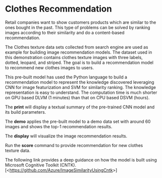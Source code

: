Clothes Recommendation
======================

Retail companies want to show customers products which are similar to
the ones bought in the past. This type of problems can be solved by
ranking images according to their similarity and do a content-based
recommendation.

The Clothes texture data sets collected from search engine are used as
example for building image recommendation models. The dataset used in
this demonstration contains clothes texture images with three labels,
dotted, leopard, and striped. The goal is to build a recommendation
model to recommend new clothes images to users.

This pre-built model has used the Python language to build a
recommendation model to represent the knowledge discovered leveraging
CNN for image featurization and SVM for similarity ranking. The
knowledge representation is easy to understand. The computation time is
much shorter on GPU based DLVM (1 minutes) than that on CPU based DSVM
(hours).

The **print** will display a textual summary of the pre-trained CNN
model and its build parameters.

The **demo** applies the pre-built model to a demo data set with around
60 images and shows the top-1 recommendation results.

The **display** will visualize the image recommendation results.

Run the **score** command to provide recommendation for new clothes
texture data.

The following link provides a deep guidance on how the model is built
using Microsoft Cognitive Toolkit (CNTK).
\[&lt;<https://github.com/Azure/ImageSimilarityUsingCntk>&gt;\]
